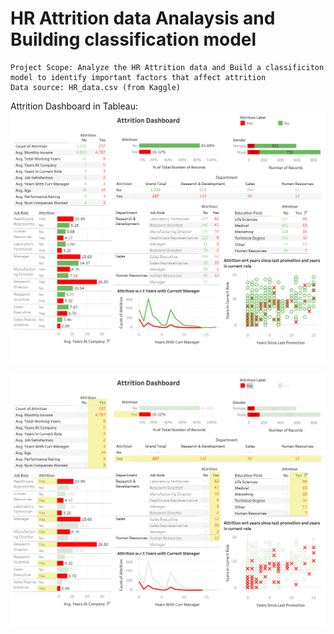 # HR Attrition data Analaysis and Building classification model

    Project Scope: Analyze the HR Attrition data and Build a classificiton model to identify important factors that affect attrition
    Data source: HR_data.csv (from Kaggle)

Attrition Dashboard in Tableau:
![](Dashboard_2.png)


![](Dashboard_2.1.png)
